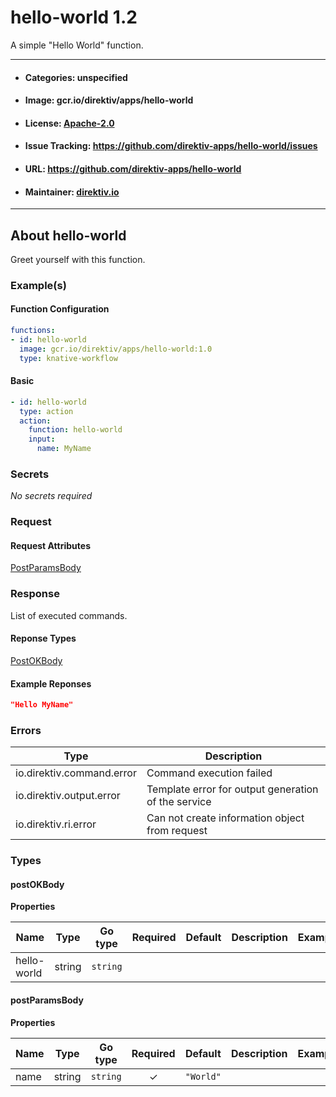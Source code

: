 
# hello-world 1.2

A simple "Hello World" function.

---
- #### Categories: unspecified
- #### Image: gcr.io/direktiv/apps/hello-world 
- #### License: [Apache-2.0](https://www.apache.org/licenses/LICENSE-2.0)
- #### Issue Tracking: https://github.com/direktiv-apps/hello-world/issues
- #### URL: https://github.com/direktiv-apps/hello-world
- #### Maintainer: [direktiv.io](https://www.direktiv.io) 
---

## About hello-world

Greet yourself with this function.

### Example(s)
  #### Function Configuration
```yaml
functions:
- id: hello-world
  image: gcr.io/direktiv/apps/hello-world:1.0
  type: knative-workflow
```
   #### Basic
```yaml
- id: hello-world
  type: action
  action:
    function: hello-world
    input: 
      name: MyName
```

   ### Secrets


*No secrets required*







### Request



#### Request Attributes
[PostParamsBody](#post-params-body)

### Response
  List of executed commands.
#### Reponse Types
    
  

[PostOKBody](#post-o-k-body)
#### Example Reponses
    
```json
"Hello MyName"
```

### Errors
| Type | Description
|------|---------|
| io.direktiv.command.error | Command execution failed |
| io.direktiv.output.error | Template error for output generation of the service |
| io.direktiv.ri.error | Can not create information object from request |


### Types
#### <span id="post-o-k-body"></span> postOKBody

  



**Properties**

| Name | Type | Go type | Required | Default | Description | Example |
|------|------|---------|:--------:| ------- |-------------|---------|
| hello-world | string| `string` |  | |  |  |


#### <span id="post-params-body"></span> postParamsBody

  



**Properties**

| Name | Type | Go type | Required | Default | Description | Example |
|------|------|---------|:--------:| ------- |-------------|---------|
| name | string| `string` | ✓ | `"World"`|  |  |

 
